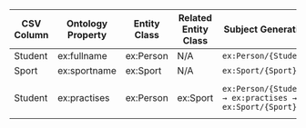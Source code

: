 | CSV Column | Ontology Property | Entity Class | Related Entity Class | Subject Generation | Join Condition |
|------------|------------------|--------------|----------------------|--------------------|---------------|
| Student | ex:fullname | ex:Person | N/A | `ex:Person/{Student}` | N/A |
| Sport | ex:sportname | ex:Sport | N/A | `ex:Sport/{Sport}` | N/A |
| Student | ex:practises | ex:Person | ex:Sport | `ex:Person/{Student} → ex:practises → ex:Sport/{Sport}` | `Student = Student AND Sport = Sport` |
